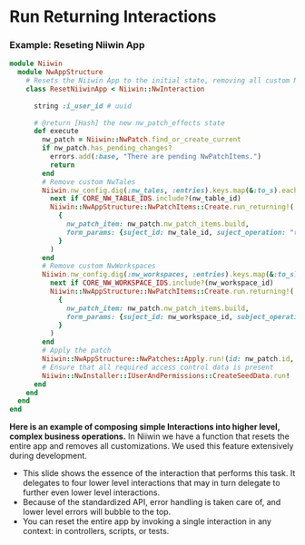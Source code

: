 # Run Returning Interactions

### Example: Reseting Niiwin App

```ruby
module Niiwin
  module NwAppStructure
    # Resets the Niiwin App to the initial state, removing all custom NwTales and NwWorkspaces
    class ResetNiiwinApp < Niiwin::NwInteraction
      
      string :i_user_id # uuid
      
      # @return [Hash] the new nw_patch_effects state
      def execute
        nw_patch = Niiwin::NwPatch.find_or_create_current
        if nw_patch.has_pending_changes?
          errors.add(:base, "There are pending NwPatchItems.")
          return
        end
        # Remove custom NwTales
        Niiwin.nw_config.dig(:nw_tales, :entries).keys.map(&:to_s).each do |nw_table_id|
          next if CORE_NW_TABLE_IDS.include?(nw_table_id)
          Niiwin::NwAppStructure::NwPatchItems::Create.run_returning!(
            {
              nw_patch_item: nw_patch.nw_patch_items.build,
              form_params: {suject_id: nw_tale_id, suject_operation: "remove"}
            }
          )
        end
        # Remove custom NwWorkspaces
        Niiwin.nw_config.dig(:nw_workspaces, :entries).keys.map(&:to_s).each do |nw_workspace_id|
          next if CORE_NW_WORKSPACE_IDS.include?(nw_workspace_id)
          Niiwin::NwAppStructure::NwPatchItems::Create.run.returning!(
            {
              nw_patch_item: nw_patch.nw_patch_items.build,
              form_params: {suject_id: nw_workspace_id, subject_operation: "remove"}
            }
          )
        end
        # Apply the patch
        Niiwin::NwAppStructure::NwPatches::Apply.run!(id: nw_patch.id, i_user_id: i_user_id)
        # Ensure that all required access control data is present
        Niiwin::NwInstaller::IUserAndPermissions::CreateSeedData.run!
      end
    end
  end
end
```

**Here is an example of composing simple Interactions into higher level, complex business operations.** In Niiwin we have a function that resets the entire app and removes all customizations. We used this feature extensively during development.

- This slide shows the essence of the interaction that performs this task. It delegates to four lower level interactions that may in turn delegate to further even lower level interactions.
- Because of the standardized API, error handling is taken care of, and lower level errors will bubble to the top.
- You can reset the entire app by invoking a single interaction in any context: in controllers, scripts, or tests.
